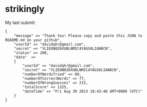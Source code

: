 strikingly
==========

My last submit:

    {
        "message" => "Thank You! Please copy and paste this JSON to README.md on your github",
        "userId" => "davidqhr@gmail.com",
        "secret" => "YLIEON0Z6XUBLNMIC4YAGS0LIAN0CN",
        "status" => 200,
        "data"  =>
        {
            "userId" => "davidqhr@gmail.com",
            "secret" => "YLIEON0Z6XUBLNMIC4YAGS0LIAN0CN",
            "numberOfWordsTried" => 80,
            "numberOfCorrectWords" => 77,
            "numberOfWrongGuesses" => 215,
            "totalScore" => 1325,
            "dateTime" => "Fri Aug 30 2013 18:43:48 GMT+0000 (UTC)"
        }
    }
